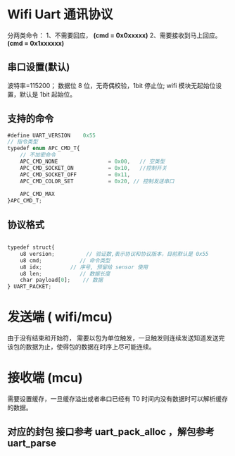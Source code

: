 # Wifi Uart  通讯协议
分两类命令：
1、不需要回应，         **(cmd = 0x0xxxxx)**
2、需要接收到马上回应。 **(cmd = 0x1xxxxxx)**

## 串口设置(默认)
波特率=115200；
数据位 8 位，无奇偶校验，1bit 停止位;
wifi 模块无起始位设置，默认是 1bit 起始位。

## 支持的命令
```javascript
#define UART_VERSION	0x55
// 指令类型
typedef enum APC_CMD_T{
    // 不加密命令
    APC_CMD_NONE                = 0x00,   // 空类型
	APC_CMD_SOCKET_ON			= 0x10,   //控制开关
	APC_CMD_SOCKET_OFF			= 0x11,	
    APC_CMD_COLOR_SET			= 0x20,	// 控制发送串口
	
	APC_CMD_MAX
}APC_CMD_T;

```

## 协议格式

```javascript

typedef struct{
    u8 version;          // 验证数,表示协议和协议版本，目前默认是 0x55
    u8 cmd;            // 命令类型 
    u8 idx;			// 序号, 预留给 sensor 使用
	u8 len;            // 数据长度
    char payload[0];    // 数据
} UART_PACKET;
```
# 发送端 ( wifi/mcu)
由于没有结束和开始符， 需要以包为单位触发，一旦触发则连续发送知道发送完该包的数据为止，使得包的数据在时序上尽可能连续。
# 接收端 (mcu)
需要设置缓存，一旦缓存溢出或者串口已经有 T0 时间内没有数据时可以解析缓存的数据。

## 对应的封包 接口参考 **uart_pack_alloc** ，解包参考 **uart_parse**